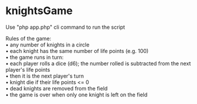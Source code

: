 # knightsGame

Use "php app.php" cli command to run the script<br>

Rules of the game:<br>
• any number of knights in a circle <br>
• each knight has the same number of life points (e.g. 100)<br>
• the game runs in turn:<br>
• each player rolls a dice (d6); the number rolled is subtracted from the next player's life points<br>
• then it is the next player's turn<br>
• knight die if their life points <= 0<br>
• dead knights are removed from the field<br>
• the game is over when only one knight is left on the field<br>
